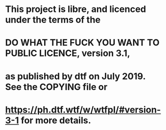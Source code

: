 # This project is libre, and licenced under the terms of the
# DO WHAT THE FUCK YOU WANT TO PUBLIC LICENCE, version 3.1,
# as published by dtf on July 2019. See the COPYING file or
# https://ph.dtf.wtf/w/wtfpl/#version-3-1 for more details.
